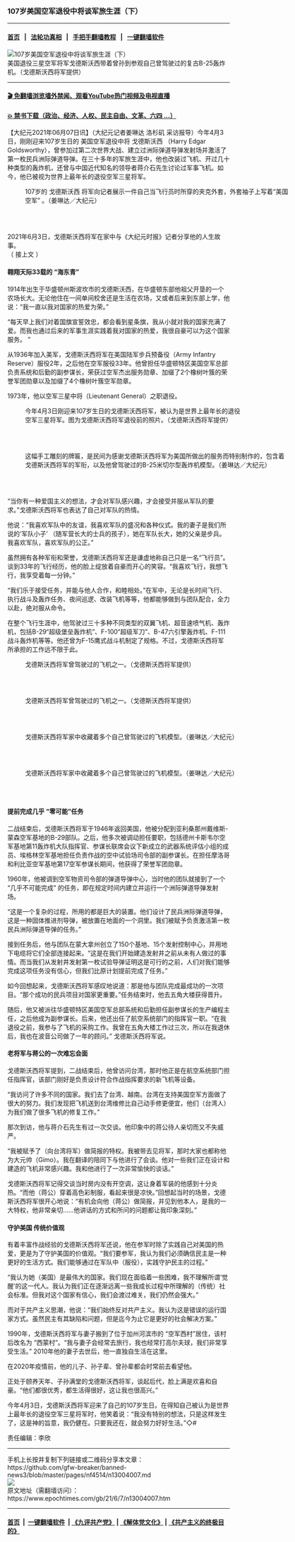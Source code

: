 ### 107岁美国空军退役中将谈军旅生涯（下）
------------------------

#### [首页](https://github.com/gfw-breaker/banned-news3/blob/master/README.md) &nbsp;&nbsp;|&nbsp;&nbsp; [法轮功真相](https://github.com/begood0513/basic/blob/master/README.md)  &nbsp;&nbsp;|&nbsp;&nbsp; [手把手翻墙教程](https://github.com/gfw-breaker/guides/wiki)  &nbsp;&nbsp;|&nbsp;&nbsp; [一键翻墙软件](https://github.com/gfw-breaker/nogfw/blob/master/README.md)  



<div><img alt="107岁美国空军退役中将谈军旅生涯（下）" class="attachment-djy_600_400 size-djy_600_400 wp-post-image" src="https://i.epochtimes.com/assets/uploads/2021/06/id13004243-1-2-e1623039908795.jpg"/>
<div class="caption">
 美国退役三星空军将军戈德斯沃西带着曾孙到参观自己曾驾驶过的复古B-25轰炸机。（戈德斯沃西将军提供）
</div></div><hr/>

#### [ 🎬  免翻墙浏览墙外禁闻、观看YouTube热门视频及电视直播](https://github.com/gfw-breaker/HelloWorld)

#### [ 💥  禁书下载（政治、经济、人权、民主自由、文革、六四 ...）](https://github.com/gfw-breaker/books/blob/master/README.md)

<div><p>
 【大纪元2021年06月07日讯】（大纪元记者姜琳达
 <ok href="https://www.epochtimes.com/gb/tag/%E6%B4%9B%E6%9D%89%E7%9F%B6.html">
  洛杉矶
 </ok>
 采访报导）今年4月3日，刚刚迎来107岁生日的
 <ok href="https://www.epochtimes.com/gb/tag/%E7%BE%8E%E5%9B%BD%E7%A9%BA%E5%86%9B%E9%80%80%E5%BD%B9%E4%B8%AD%E5%B0%86.html">
  美国空军退役中将
 </ok>
 <ok href="https://www.epochtimes.com/gb/tag/%E6%88%88%E5%BE%B7%E6%96%AF%E6%B2%83%E8%A5%BF.html">
  戈德斯沃西
 </ok>
 （Harry Edgar Goldsworthy），曾参加过第二次世界大战、建立过洲际弹道导弹发射场并激活了第一枚民兵洲际弹道导弹。在三十多年的军旅生涯中，他也改装过飞机、开过几十种类型的轰炸机，还曾与中国近代知名的领导者蒋介石先生讨论过军事飞机。如今，他已被视为世界上最年长的退役空军三星将军。
</p>
<figure aria-describedby="caption-attachment-13004244" class="wp-caption aligncenter" id="attachment_13004244" style="width: 600px">
 <ok href="https://i.epochtimes.com/assets/uploads/2021/06/id13004244-2-2.jpg" target="_blank">
  <img alt="" class="size-large wp-image-13004244" src="https://i.epochtimes.com/assets/uploads/2021/06/id13004244-2-2-600x450.jpg"/>
 </ok>
 <br/><figcaption class="wp-caption-text" id="caption-attachment-13004244">
  107岁的
  <ok href="https://www.epochtimes.com/gb/tag/%E6%88%88%E5%BE%B7%E6%96%AF%E6%B2%83%E8%A5%BF.html">
   戈德斯沃西
  </ok>
  将军向记者展示一件自己当飞行员时所穿的夹克外套，外套袖子上写着“美国空军” 。（姜琳达／大纪元）
 </figcaption><br/>
</figure><br/>
<p>
 2021年6月3日，戈德斯沃西将军在家中与《大纪元时报》记者分享他的人生故事。
 <br/>
 （
 <ok href="https://www.epochtimes.com/gb/21/6/5/n13000270.htm" rel="noopener noreferrer" target="_blank">
  接上文
 </ok>
 ）
</p>
<h4>
 翱翔天际33载的 “海东青”
</h4>
<p>
 1914年出生于华盛顿州斯波坎市的戈德斯沃西，在华盛顿东部他祖父开垦的一个农场长大。无论他住在一间单间校舍还是生活在农场，又或者后来到东部上学，他说：“我一直以我对国家的热爱为荣。”
</p>
<p>
 “每天早上我们对着国旗宣誓效忠，都会看到星条旗，我从小就对我的国家充满了爱。而我也通过后来的军事生涯实践着我对国家的热爱，我很自豪可以为这个国家服务。 ”
</p>
<p>
 从1936年加入美军，戈德斯沃西将军在美国陆军步兵预备役（Army Infantry Reserve）服役2年，之后他在空军服役33年。他曾担任华盛顿特区美国空军总部负责系统和后勤的副参谋长，荣获过空军杰出服务勋章、加缀了2个橡树叶簇的荣誉军团勋章以及加缀了4个橡树叶簇空军勋章。
</p>
<p>
 1973年，他以空军三星中将（Lieutenant General）之职退役。
</p>
<figure aria-describedby="caption-attachment-13004306" class="wp-caption aligncenter" id="attachment_13004306" style="width: 500px">
 <ok href="https://i.epochtimes.com/assets/uploads/2021/06/id13004306-4-2.jpg" target="_blank">
  <img alt="" class="wp-image-13004306" src="https://i.epochtimes.com/assets/uploads/2021/06/id13004306-4-2-600x800.jpg"/>
 </ok>
 <br/><figcaption class="wp-caption-text" id="caption-attachment-13004306">
  今年4月3日刚迎来107岁生日的戈德斯沃西将军，被认为是世界上最年长的退役空军三星将军。图为戈德斯沃西将军退役前的照片。（戈德斯沃西将军提供）
 </figcaption><br/>
</figure><br/>
<figure aria-describedby="caption-attachment-13004315" class="wp-caption aligncenter" id="attachment_13004315" style="width: 600px">
 <ok href="https://i.epochtimes.com/assets/uploads/2021/06/id13004315-8.jpg" target="_blank">
  <img alt="" class="size-large wp-image-13004315" src="https://i.epochtimes.com/assets/uploads/2021/06/id13004315-8-600x450.jpg"/>
 </ok>
 <br/><figcaption class="wp-caption-text" id="caption-attachment-13004315">
  这幅手工雕刻的牌匾，是民间为感谢戈德斯沃西将军为美国所做出的服务而特别制作的，包含着戈德斯沃西将军的军衔，以及他曾驾驶过的B-25米切尔型轰炸机模型。（姜琳达／大纪元）
 </figcaption><br/>
</figure><br/>
<p>
 “当你有一种爱国主义的想法，才会对军队感兴趣，才会接受并服从军队的要求。”戈德斯沃西将军也表达了自己对军队的热情。
</p>
<p>
 他说：“我喜欢军队中的友谊，我喜欢军队的盛况和各种仪式。我的妻子是我们所说的‘军队小子’ （随军营长大的士兵的孩子），她在军队长大，她的父亲是步兵。我喜欢军队，喜欢军队的公正。”
</p>
<p>
 虽然拥有各种军衔和荣誉，戈德斯沃西将军还是谦虚地称自己只是一名“飞行员”。谈到33年的飞行经历，他的脸上绽放着自豪而开心的笑容。“我喜欢飞行，我想飞行，我享受着每一分钟。”
</p>
<p>
 “我们乐于接受任务，并能与他人合作，和睦相处。”在军中，无论是长时间飞行、执行战斗及轰炸任务、夜间巡逻、改装飞机等等，他都能够做到与团队配合，全力以赴，绝对服从命令。
</p>
<p>
 在整个飞行生涯中，他驾驶过三十多种不同类型的双翼飞机、超音速喷气机、轰炸机，包括B-29“超级堡垒轰炸机”、F-100“超级军刀”、B-47六引擎轰炸机、F-111战斗轰炸机等等。他还曾为F-15鹰式战斗机制定了规格。不过，戈德斯沃西将军所承担的工作远不限于此。
</p>
<figure aria-describedby="caption-attachment-13004310" class="wp-caption aligncenter" id="attachment_13004310" style="width: 600px">
 <ok href="https://i.epochtimes.com/assets/uploads/2021/06/id13004310-5-1.jpg" target="_blank">
  <img alt="" class="size-large wp-image-13004310" src="https://i.epochtimes.com/assets/uploads/2021/06/id13004310-5-1-600x450.jpg"/>
 </ok>
 <br/><figcaption class="wp-caption-text" id="caption-attachment-13004310">
  戈德斯沃西将军曾驾驶过的飞机之一。（戈德斯沃西将军提供）
 </figcaption><br/>
</figure><br/>
<figure aria-describedby="caption-attachment-13004313" class="wp-caption aligncenter" id="attachment_13004313" style="width: 600px">
 <ok href="https://i.epochtimes.com/assets/uploads/2021/06/id13004313-6.jpg" target="_blank">
  <img alt="" class="size-large wp-image-13004313" src="https://i.epochtimes.com/assets/uploads/2021/06/id13004313-6-600x450.jpg"/>
 </ok>
 <br/><figcaption class="wp-caption-text" id="caption-attachment-13004313">
  戈德斯沃西将军曾驾驶过的飞机之一。（戈德斯沃西将军提供）
 </figcaption><br/>
</figure><br/>
<figure aria-describedby="caption-attachment-13004299" class="wp-caption aligncenter" id="attachment_13004299" style="width: 600px">
 <ok href="https://i.epochtimes.com/assets/uploads/2021/06/id13004299-3-2.jpg" target="_blank">
  <img alt="" class="size-large wp-image-13004299" src="https://i.epochtimes.com/assets/uploads/2021/06/id13004299-3-2-600x450.jpg"/>
 </ok>
 <br/><figcaption class="wp-caption-text" id="caption-attachment-13004299">
  戈德斯沃西将军家中收藏着多个自己曾驾驶过的飞机模型。（姜琳达／大纪元）
 </figcaption><br/>
</figure><br/>
<figure aria-describedby="caption-attachment-13004303" class="wp-caption aligncenter" id="attachment_13004303" style="width: 600px">
 <ok href="https://i.epochtimes.com/assets/uploads/2021/06/id13004303-7.jpg" target="_blank">
  <img alt="" class="size-large wp-image-13004303" src="https://i.epochtimes.com/assets/uploads/2021/06/id13004303-7-600x331.jpg"/>
 </ok>
 <br/><figcaption class="wp-caption-text" id="caption-attachment-13004303">
  戈德斯沃西将军家中收藏着多个自己曾驾驶过的飞机模型。（姜琳达／大纪元）
 </figcaption><br/>
</figure><br/>
<h4>
 提前完成几乎 “零可能”任务
</h4>
<p>
 二战结束后，戈德斯沃西将军于1946年返回美国，他被分配到亚利桑那州戴维斯-蒙森空军基地的B-29部队。之后，他多次被调动担任要职，包括德州卡斯韦尔空军基地第11轰炸机大队指挥官、参谋长联席会议下新成立的武器系统评估小组的成员、埃格林空军基地担任负责作战的空中试验场司令部的副参谋长。在担任摩洛哥和利比亚空军基地第17空军参谋长期间，他获得了荣誉军团勋章。
</p>
<p>
 1960年，他被调到空军物资司令部的弹道导弹中心，当时他的团队就接到了一个 “几乎不可能完成” 的任务，即在规定时间内建立并运行一个洲际弹道导弹发射场。
</p>
<p>
 “这是一个复杂的过程，所用的都是巨大的装置。他们设计了民兵洲际弹道导弹，这是一种固体推进剂导弹，被放置在地面的一个洞里。我们被赋予负责激活第一枚民兵洲际弹道导弹的任务。”
</p>
<p>
 接到任务后，他与团队在蒙大拿州创立了150个基地、15个发射控制中心，并用地下电缆将它们全部连接起来。“这是在我们开始建造发射井之前从未有人做过的事情。而当我们从发射井发射第一枚试验导弹证明这是可行的之前，人们对我们能够完成这项任务没有信心，但我们比原计划提前完成了任务。”
</p>
<p>
 如今回想起来，戈德斯沃西将军感叹地说道：那是他与团队完成最成功的一次项目。“那个成功的民兵项目对国家更重要。”任务结束时，他去五角大楼获得晋升。
</p>
<p>
 随后，他又被派往华盛顿特区美国空军总部系统和后勤担任副参谋长的生产编程主任，之后他成为副参谋长。后来，他还出任了航空系统部门的指挥官一职。“在我退役之前，我参与了飞机的采购工作。我曾在五角大楼工作过三次，所以在我退休后，我也在波音公司做了一年的顾问。” 戈德斯沃西将军说。
</p>
<h4>
 老将军与蒋公的一次难忘会面
</h4>
<p>
 戈德斯沃西将军提到，二战结束后，他曾访问台湾，那时他正是在航空系统部门担任指挥官，该部门刚好是负责设计符合作战指挥要求的新飞机等设备。
</p>
<p>
 “我访问了许多不同的国家。我们去了台湾、越南。台湾在支持美国空军方面做了很大的努力。我们发现把飞机送到台湾维修比自己动手修更便宜，他们（台湾人）为我们做了很多飞机的修复工作。”
</p>
<p>
 那次到访，他与蒋介石先生有过一次交谈。他印象中的蒋公待人亲切而又不失威严。
</p>
<p>
 “我被赋予了（向台湾将军）做简报的特权。我被带去见将军，那时大家也都称他为大元帅（Gimo）。我在翻译的陪同下与他进行了会谈。他对一些我们正在设计和建造的飞机非常感兴趣。我和他进行了一次非常愉快的谈话。”
</p>
<p>
 戈德斯沃西将军记得交谈当时房内没有开空调，这让身着军装的他感到十分炎热。“而他（蒋公）穿着高色彩制服，看起来很是凉快。”回想起当时的场景，戈德斯沃西将军很开心地说：“有机会向他（蒋公）做简报，并见到他本人，是我的一大特权，他非常亲切……他讲话的方式和所问的问题都让我印象深刻。”
</p>
<h4>
 守护美国
 <ok href="https://www.epochtimes.com/gb/tag/%E4%BC%A0%E7%BB%9F%E4%BB%B7%E5%80%BC%E8%A7%82.html">
  传统价值观
 </ok>
</h4>
<p>
 有着丰富作战经验的戈德斯沃西将军还说，他在参军时除了实践自己对美国的热爱，更是为了守护美国的价值观。“我们要参军，我认为我们必须确信民主是一种更好的生活方式。我们能够通过在军队中（服役），实践守护民主的过程。”
</p>
<p>
 “我认为她（美国）是最伟大的国家。我们现在面临着一些困难，我不理解所谓‘觉醒’的这一代人。我认为我们正在逐渐远离一些我成长过程中所理解的（传统）社会标准。但我对这个国家有信心，我们会渡过难关，我们仍然会强大。”
</p>
<p>
 而对于共产主义思潮，他说：“我们始终反对共产主义。我认为这是错误的运行国家方式。虽然民主有其缺陷和问题，但是迄今为止它是更好的社会解决方案。”
</p>
<p>
 1990年，戈德斯沃西将军与妻子搬到了位于加州河滨市的 “空军西村”居住，该村后改名为 “西蒙村”。“我与妻子会经常去旅行，我也经常打高尔夫球，我们非常享受生活。” 2010年他的妻子去世后，他一直独自生活在这里。
</p>
<p>
 在2020年疫情前，他的儿子、孙子辈、曾孙辈都会时常前去看望他。
</p>
<p>
 正处于颐养天年、子孙满堂的戈德斯沃西将军，谈起后代，脸上满是欢喜和自豪。“他们都很优秀，都生活得很好，这让我也很高兴。”
</p>
<p>
 今年4月3日，戈德斯沃西将军迎来了自己的107岁生日。在得知自己被认为是世界上最年长的退役空军三星将军时，他笑着说：“我没有特别的想法，只是这样发生了，这是神的旨意，我仍健在。只要我还在，就会努力好好生活。”◇#
</p>
<p>
 责任编辑：李欣
</p>
</div>
<hr/>
手机上长按并复制下列链接或二维码分享本文章：<br/>
https://github.com/gfw-breaker/banned-news3/blob/master/pages/nf4514/n13004007.md <br/>
<a href='https://github.com/gfw-breaker/banned-news3/blob/master/pages/nf4514/n13004007.md'><img src='https://github.com/gfw-breaker/banned-news3/blob/master/pages/nf4514/n13004007.md.png'/></a> <br/>
原文地址（需翻墙访问）：https://www.epochtimes.com/gb/21/6/7/n13004007.htm


------------------------
#### [首页](https://github.com/gfw-breaker/banned-news3/blob/master/README.md) &nbsp;|&nbsp; [一键翻墙软件](https://github.com/gfw-breaker/nogfw/blob/master/README.md) &nbsp;| [《九评共产党》](https://github.com/gfw-breaker/9ping.md/blob/master/README.md#九评之一评共产党是什么) | [《解体党文化》](https://github.com/gfw-breaker/jtdwh.md/blob/master/README.md) | [《共产主义的终极目的》](https://github.com/gfw-breaker/gczydzjmd.md/blob/master/README.md)


<img src='http://gfw-breaker.win/banned-news3/pages/nf4514/n13004007.md' width='0px' height='0px'/>